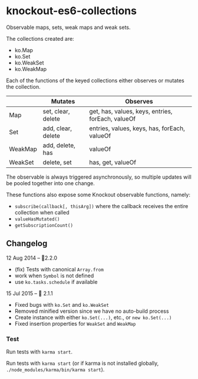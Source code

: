 # knockout-es6-collections

Observable maps, sets, weak maps and weak sets.

The collections created are:

- ko.Map
- ko.Set
- ko.WeakSet
- ko.WeakMap

Each of the functions of the keyed collections either observes or mutates
the collection.

&nbsp; | Mutates | Observes
 --- | --- | ---
 Map | set, clear, delete | get, has, values, keys, entries, forEach, valueOf
 Set | add, clear, delete | entries, values, keys, has, forEach, valueOf
 WeakMap | add, delete, has | valueOf
 WeakSet | delete, set | has, get, valueOf

The observable is always triggered asynchronously, so multiple updates will
be pooled together into one change.

These functions also expose some Knockout observable functions, namely:

- `subscribe(callback[, thisArg])` where the callback receives the entire collection when called
- `valueHasMutated()`
- `getSubscriptionCount()`


## Changelog

12 Aug 2014 – 🌵2.2.0
- (fix) Tests with canonical `Array.from`
- work when `Symbol` is not defined
- use `ko.tasks.schedule` if available


15 Jul 2015 – 🐸  2.1.1
 - Fixed bugs with `ko.Set` and `ko.WeakSet`
 - Removed minified version since we have no auto-build process
 - Create instance with either `ko.Set(...)`, etc., or `new ko.Set(...)`
 - Fixed insertion properties for `WeakSet` and `WeakMap`

### Test

Run tests with `karma start`.

Run tests with `karma start` (or if karma is not installed globally,
  `./node_modules/karma/bin/karma start`).
